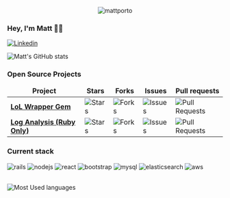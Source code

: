 <p align="center"><img src="https://komarev.com/ghpvc/?username=MattPorto" alt="mattporto" /></p>

### Hey, I'm Matt 👋🏾
[![Linkedin](https://img.shields.io/badge/LinkedIn-0077B5?style=for-the-badge&logo=linkedin&logoColor=white)](https://www.linkedin.com/in/matheus-porto/)

![Matt's GitHub stats](https://github-readme-stats.vercel.app/api?username=MattPorto&show_icons=true&theme=dracula)


### Open Source Projects
<table align="center">
	<thead align="center">
		<tr border: none;>
			<td><b>Project</b></td>
			<td><b>Stars</b></td>
			<td><b>Forks</b></td>
			<td><b>Issues</b></td>
			<td><b>Pull requests</b></td>
		</tr>
	</thead>
	<tbody>
		<tr>
			<td><a href="https://github.com/MattPorto/lol-wrapper"><b>LoL Wrapper Gem</b></a></td>
			<td><img alt="Stars" src="https://img.shields.io/github/stars/MattPorto/lol-wrapper?style=flat-square&labelColor=343b41" /></td>
			<td><img alt="Forks" src="https://img.shields.io/github/forks/MattPorto/lol-wrapper?style=flat-square&labelColor=343b41" /></td>
			<td><img alt="Issues" src="https://img.shields.io/github/issues/MattPorto/lol-wrapper?style=flat-square&labelColor=343b41" /></td>
			<td><img alt="Pull Requests" src="https://img.shields.io/github/issues-pr/MattPorto/lol-wrapper?style=flat-square&labelColor=343b41" /></td>
		</tr>
		<tr>
			<td><a href="https://github.com/MattPorto/log-line-parser"><b>Log Analysis (Ruby Only)</b></a></td>
			<td><img alt="Stars" src="https://img.shields.io/github/stars/MattPorto/log-line-parser?style=flat-square&labelColor=343b41" /></td>
			<td><img alt="Forks" src="https://img.shields.io/github/forks/MattPorto/log-line-parser?style=flat-square&labelColor=343b41" /></td>
			<td><img alt="Issues" src="https://img.shields.io/github/issues/MattPorto/log-line-parser?style=flat-square&labelColor=343b41" /></td>
			<td><img alt="Pull Requests" src="https://img.shields.io/github/issues-pr/MattPorto/log-line-parser?style=flat-square&labelColor=343b41" /></td>
		</tr>
	</tbody>
</table>

### Current stack
<div style="display: inline_block">
	<img align="center" alt="rails" src="https://img.shields.io/badge/Ruby_on_Rails-CC0000?style=for-the-badge&logo=ruby-on-rails&logoColor=white" />
	<img align="center" alt="nodejs" src="https://img.shields.io/badge/Node.js-43853D?style=for-the-badge&logo=node.js&logoColor=white" />
	<img align="center" alt="react" src="https://img.shields.io/badge/React-20232A?style=for-the-badge&logo=react&logoColor=61DAFB" />
	<img align="center" alt="bootstrap" src="https://img.shields.io/badge/Bootstrap-563D7C?style=for-the-badge&logo=bootstrap&logoColor=white" />
	<img align="center" alt="mysql" src="https://img.shields.io/badge/MySQL-00000F?style=for-the-badge&logo=mysql&logoColor=white" />
	<img align="center" alt="elasticsearch" src="https://img.shields.io/badge/Elastic_Search-005571?style=for-the-badge&logo=elasticsearch&logoColor=white" />
	<img align="center" alt="aws" src="https://img.shields.io/badge/Amazon_AWS-232F3E?style=for-the-badge&logo=amazon-aws&logoColor=white" />
</div><br>

![Most Used languages](https://github-readme-stats.vercel.app/api/top-langs/?username=MattPorto&theme=dracula)
